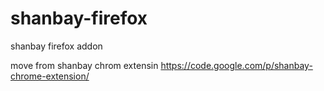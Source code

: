 shanbay-firefox
===============

shanbay firefox addon


move from shanbay chrom extensin
https://code.google.com/p/shanbay-chrome-extension/